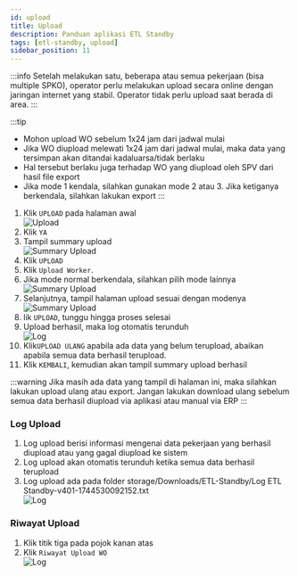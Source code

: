 ```yaml
---
id: upload
title: Upload
description: Panduan aplikasi ETL Standby
tags: [etl-standby, upload]
sidebar_position: 11
---
```

:::info
Setelah melakukan satu, beberapa atau semua pekerjaan (bisa multiple SPKO), operator perlu melakukan upload secara online dengan jaringan internet yang stabil. Operator tidak perlu upload saat berada di area.
:::

:::tip
* Mohon upload WO sebelum 1x24 jam dari jadwal mulai
* Jika WO diupload melewati 1x24 jam dari jadwal mulai, maka data yang tersimpan akan ditandai kadaluarsa/tidak berlaku
* Hal tersebut berlaku juga terhadap WO yang diupload oleh SPV dari hasil file export
* Jika mode 1 kendala, silahkan gunakan mode 2 atau 3. Jika ketiganya berkendala, silahkan lakukan export
:::

1. Klik `UPLOAD` pada halaman awal <br/>
   ![Upload](./img/button-upload.png) <br/>
2. Klik `YA`
3. Tampil summary upload <br/>
   ![Summary Upload](./img/summary-upload.png) <br/>
4. Klik `UPLOAD`
5. Klik `Upload Worker`.
6. Jika mode normal berkendala, silahkan pilih mode lainnya <br/>
   ![Summary Upload](./img/mode-upload.png) <br/>
7. Selanjutnya, tampil halaman upload sesuai dengan modenya <br/>
   ![Summary Upload](./img/mode-upload-1.png) <br/>
8. lik `UPLOAD`, tunggu hingga proses selesai
9. Upload berhasil, maka log otomatis terunduh <br/>
   ![Log](./img/log.png) <br/>
10. Klik`UPLOAD ULANG` apabila ada data yang belum terupload, abaikan apabila semua data berhasil terupload.
12. Klik `KEMBALI`, kemudian akan tampil summary upload berhasil

:::warning
Jika masih ada data yang tampil di halaman ini, maka silahkan lakukan upload ulang atau export. Jangan lakukan download ulang sebelum semua data berhasil diupload via aplikasi atau manual via ERP
:::

### Log Upload
1. Log upload berisi informasi mengenai data pekerjaan yang berhasil diupload atau yang gagal diupload ke sistem
2. Log upload akan otomatis terunduh ketika semua data berhasil terupload
3. Log upload ada pada folder storage/Downloads/ETL-Standby/Log ETL Standby-v401-1744530092152.txt <br/>
    ![Log](./img/log.png)

### Riwayat Upload
1. Klik titik tiga pada pojok kanan atas
2. Klik `Riwayat Upload WO` <br/>
   ![Log](./img/riwayat-upload-wo.png)